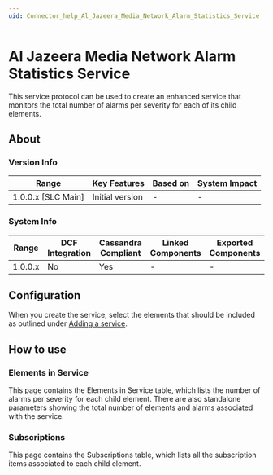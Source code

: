 ```yaml
---
uid: Connector_help_Al_Jazeera_Media_Network_Alarm_Statistics_Service
---
```


# Al Jazeera Media Network Alarm Statistics Service

This service protocol can be used to create an enhanced service that monitors the total number of alarms per severity for each of its child elements.

## About

### Version Info

| **Range**            | **Key Features** | **Based on** | **System Impact** |
|----------------------|------------------|--------------|-------------------|
| 1.0.0.x \[SLC Main\] | Initial version  | \-           | \-                |

### System Info

| **Range** | **DCF Integration** | **Cassandra Compliant** | **Linked Components** | **Exported Components** |
|-----------|---------------------|-------------------------|-----------------------|-------------------------|
| 1.0.0.x   | No                  | Yes                     | \-                    | \-                      |

## Configuration

When you create the service, select the elements that should be included as outlined under [Adding a service](xref:Adding_a_service).

## How to use

### Elements in Service

This page contains the Elements in Service table, which lists the number of alarms per severity for each child element. There are also standalone parameters showing the total number of elements and alarms associated with the service.

### Subscriptions

This page contains the Subscriptions table, which lists all the subscription items associated to each child element.

